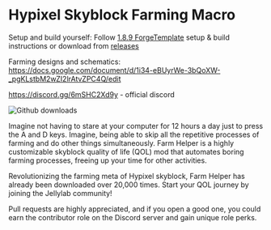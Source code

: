 # Hypixel Skyblock Farming Macro

Setup and build yourself: Follow [1.8.9 ForgeTemplate](https://github.com/DxxxxY/1.8.9ForgeTemplate) setup & build instructions or download from [releases](https://github.com/cofberry/HypixelFarmingMacro/releases/tag/4.5.0)




Farming designs and schematics:
https://docs.google.com/document/d/1i34-eBUyrWe-3bQoXW-_pgKLstbM2wZI2lrAtvZPC4Q/edit



https://discord.gg/6mSHC2Xd9y - official discord

![Github downloads](https://img.shields.io/github/downloads/JellyLabScripts/FarmHelper/total)

Imagine not having to stare at your computer for 12 hours a day just to press the A and D keys. Imagine, being able to skip all the repetitive processes of farming and do other things simultaneously. Farm Helper is a highly customizable skyblock quality of life (QOL) mod that automates boring farming processes, freeing up your time for other activities.

Revolutionizing the farming meta of Hypixel skyblock, Farm Helper has already been downloaded over 20,000 times. Start your QOL journey by joining the Jellylab community!

Pull requests are highly appreciated, and if you open a good one, you could earn the contributor role on the Discord server and gain unique role perks.

 
